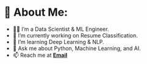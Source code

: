# 💫 About Me:
- 👩‍💻 I’m a Data Scientist & ML Engineer.
- 🔭 I’m currently working on Resume Classification.
- 🌱 I’m learning Deep Learning & NLP.
- 💬 Ask me about Python, Machine Learning, and AI.
- 📫 Reach me at **[Email](renukarathodrathod37@gmail.com)**

